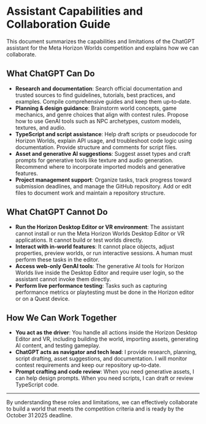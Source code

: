 # Assistant Capabilities and Collaboration Guide

This document summarizes the capabilities and limitations of the ChatGPT assistant for the Meta Horizon Worlds competition and explains how we can collaborate.

## What ChatGPT Can Do

- **Research and documentation**: Search official documentation and trusted sources to find guidelines, tutorials, best practices, and examples. Compile comprehensive guides and keep them up‑to‑date.
- **Planning & design guidance**: Brainstorm world concepts, game mechanics, and genre choices that align with contest rules. Propose how to use GenAI tools such as NPC archetypes, custom models, textures, and audio.
- **TypeScript and script assistance**: Help draft scripts or pseudocode for Horizon Worlds, explain API usage, and troubleshoot code logic using documentation. Provide structure and comments for script files.
- **Asset and generative AI suggestions**: Suggest asset types and craft prompts for generative tools like texture and audio generation. Recommend where to incorporate imported models and generative features.
- **Project management support**: Organize tasks, track progress toward submission deadlines, and manage the GitHub repository. Add or edit files to document work and maintain a repository structure.

## What ChatGPT Cannot Do

- **Run the Horizon Desktop Editor or VR environment**: The assistant cannot install or run the Meta Horizon Worlds Desktop Editor or VR applications. It cannot build or test worlds directly.
- **Interact with in‑world features**: It cannot place objects, adjust properties, preview worlds, or run interactive sessions. A human must perform these tasks in the editor.
- **Access web‑only GenAI tools**: The generative AI tools for Horizon Worlds live inside the Desktop Editor and require user login, so the assistant cannot invoke them directly.
- **Perform live performance testing**: Tasks such as capturing performance metrics or playtesting must be done in the Horizon editor or on a Quest device.

## How We Can Work Together

- **You act as the driver**: You handle all actions inside the Horizon Desktop Editor and VR, including building the world, importing assets, generating AI content, and testing gameplay.
- **ChatGPT acts as navigator and tech lead**: I provide research, planning, script drafting, asset suggestions, and documentation. I will monitor contest requirements and keep our repository up‑to‑date.
- **Prompt crafting and code review**: When you need generative assets, I can help design prompts. When you need scripts, I can draft or review TypeScript code.

---

By understanding these roles and limitations, we can effectively collaborate to build a world that meets the competition criteria and is ready by the October 31 2025 deadline.
